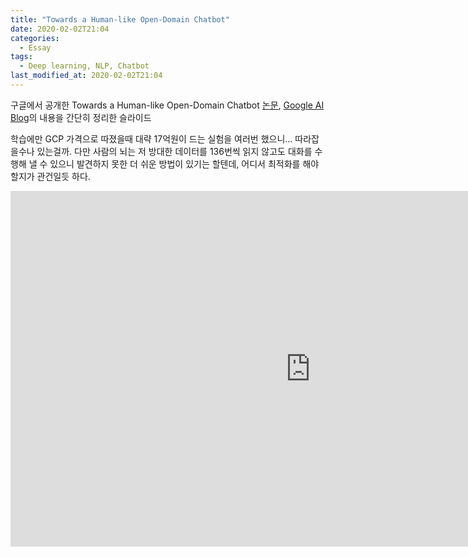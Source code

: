 ```yaml
---
title: "Towards a Human-like Open-Domain Chatbot"
date: 2020-02-02T21:04
categories:
  - Essay
tags:
  - Deep learning, NLP, Chatbot
last_modified_at: 2020-02-02T21:04
---
```


구글에서 공개한 Towards a Human-like Open-Domain Chatbot [논문](https://arxiv.org/abs/2001.09977),
[Google AI Blog](https://ai.googleblog.com/2020/01/towards-conversational-agent-that-can.html)의 내용을 간단히 정리한 슬라이드

학습에만 GCP 가격으로 따졌을때 대략 17억원이 드는 실험을 여러번 했으니... 따라잡을수나 있는걸까.
다만 사람의 뇌는 저 방대한 데이터를 136번씩 읽지 않고도 대화를 수행해 낼 수 있으니 발견하지 못한 더 쉬운 방법이 있기는 할텐데,
어디서 최적화를 해야할지가 관건일듯 하다.

<iframe src="https://docs.google.com/presentation/d/e/2PACX-1vS62uhnilNc9AOuxqexSO1tDpG6dg-BOjrIN2OxVWdjFU4l6yqxLUyDvmeAcOcsj61nGF9e3KAZM7lk/embed?start=false&loop=false&delayms=3000" frameborder="0" width="960" height="569" allowfullscreen="true" mozallowfullscreen="true" webkitallowfullscreen="true"></iframe>

